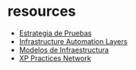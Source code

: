 # resources

* [Estrategia de Pruebas](https://github.com/nicopaez/resources/blob/master/images/estrategia_de_pruebas.png)
* [Infrastructure Automation Layers](https://github.com/nicopaez/resources/blob/master/images/infrastructure_automation_layers.png)
* [Modelos de Infraestructura](https://github.com/nicopaez/resources/blob/master/images/infra_models.png)
* [XP Practices Network](https://github.com/nicopaez/resources/blob/master/images/xp_practices.png)
 
